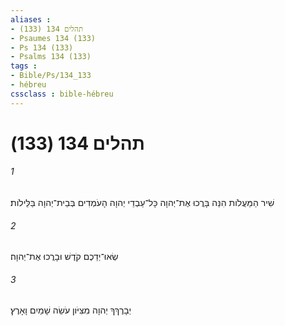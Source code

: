 ```yaml
---
aliases : 
- תהלים 134 (133)
- Psaumes 134 (133)
- Ps 134 (133)
- Psalms 134 (133)
tags : 
- Bible/Ps/134_133
- hébreu
cssclass : bible-hébreu
---
```


# תהלים 134 (133)

###### 1
שִׁיר הַמַּעֲלֹות הִנֵּה בָּרֲכוּ אֶת־יְהוָה כָּל־עַבְדֵי יְהוָה הָעֹמְדִים בְּבֵית־יְהוָה בַּלֵּילֹות׃
###### 2
שְׂאוּ־יְדֵכֶם קֹדֶשׁ וּבָרֲכוּ אֶת־יְהוָה׃
###### 3
יְבָרֶךְךָ יְהוָה מִצִּיֹּון עֹשֵׂה שָׁמַיִם וָאָרֶץ׃
